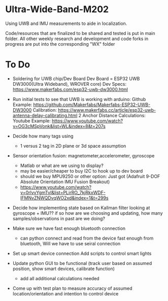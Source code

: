 # Ultra-Wide-Band-M202
Using UWB and IMU measurements to aide in localization.

Code/resources that are finalized to be shared and tested is put in main folder.
All other weekly research and development and code forks in progress are put into the corresponding "WX" folder


# To Do
- Soldering for UWB chip/Dev Board 
    Dev Board = ESP32 UWB DW3000(Ultra Wideband), WROVER core)
    Dev Specs: https://www.makerfabs.com/esp32-uwb-dw3000.html
- Run initial tests to see that UWB is working with arduino:
    Github Example: https://github.com/Makerfabs/Makerfabs-ESP32-UWB-DW3000
    Calibration: https://www.makerfabs.cc/article/esp32-uwb-antenna-delay-calibrating.html
    2 Anchor Distance Calculations:  
    Youtube Example: https://www.youtube.com/watch?v=OG3cMSpVonk&list=WL&index=8&t=207s
- Decide how many tags using
    - 1 versus 2 tag in 2D plane or 3d space assumption
- Sensor orientation fusion: magnetometer,accelerometer, gyroscope  
    - Matlab or what are we using to display?
    - may be easier/cheaper to buy I2C to hook up to dev board 
    - should we buy  MPU9250 or other option: Just got (Adafruit 9-DOF Absolute Orientation IMU Fusion Breakout)
    - https://www.youtube.com/watch?v=0rlvvYgmTvI&list=PLirRO_7kjRkxWDF-lFMNvZNWQDvqWO2xd&index=1&t=299s

- Decide how implementing state based on Kallman filter
    looking at gyroscope + IMU?? if so how are we choosing and updating, how many samples/observations in past are we doing?
- Make sure we have fast enough bluetooth connection
    - can python connect and read from the device fast enough from bluetooth, Will we have to use seiral connection
- Set up smart device connection
    Add scripts to control smart lights
- Update python GUI to be functional (track user based on assumed position, show smart devices, calibrate function)
    - add all additional calculations needed
- Come up with test plan to measure accuracy of assumed location/orientation and intention to control device
